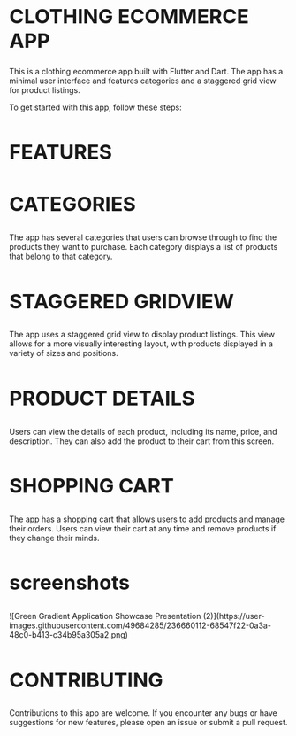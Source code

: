 <h1 style="font-size: 36px;">CLOTHING ECOMMERCE APP</h1>
This is a clothing ecommerce app built with Flutter and Dart. The app has a minimal user interface and features categories and a staggered grid view for product listings.


To get started with this app, follow these steps:

<h2 style="font-size: 36px;">FEATURES</h2>

<h2 style="font-size: 36px;">CATEGORIES</h2>
The app has several categories that users can browse through to find the products they want to purchase. Each category displays a list of products that belong to that category.

<h2 style="font-size: 36px;">STAGGERED GRIDVIEW</h2>
The app uses a staggered grid view to display product listings. This view allows for a more visually interesting layout, with products displayed in a variety of sizes and positions.

<h2 style="font-size: 36px;">PRODUCT DETAILS</h2>
Users can view the details of each product, including its name, price, and description. They can also add the product to their cart from this screen.

<h2 style="font-size: 36px;">SHOPPING CART</h2>
The app has a shopping cart that allows users to add products and manage their orders. Users can view their cart at any time and remove products if they change their minds.

<h2 style="font-size: 36px;">screenshots</h2>
![Green Gradient Application Showcase Presentation (2)](https://user-images.githubusercontent.com/49684285/236660112-68547f22-0a3a-48c0-b413-c34b95a305a2.png)

<h2 style="font-size: 36px;">CONTRIBUTING</h2>
Contributions to this app are welcome. If you encounter any bugs or have suggestions for new features, please open an issue or submit a pull request.
